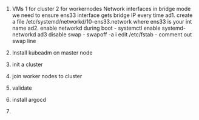 1. VMs 1 for cluster 2 for workernodes
    Network interfaces in bridge mode
    we need to ensure ens33 interface gets bridge IP every time
    ad1. create a file /etc/systemd/networkd/10-ens33.network where ens33 is your int name
    ad2. enable networkd during boot - systemctl enable systemd-networkd
    ad3 disable swap - swapoff -a i edit /etc/fstab - comment out swap line
   
   
3. Install kubeadm on master node
4. init a cluster
5. join worker nodes to cluster
6. validate
7. install argocd

8. 
